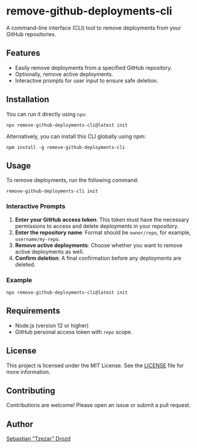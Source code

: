 # remove-github-deployments-cli

A command-line interface (CLI) tool to remove deployments from your GitHub repositories.

## Features

- Easily remove deployments from a specified GitHub repository.
- Optionally, remove active deployments.
- Interactive prompts for user input to ensure safe deletion.

## Installation

You can run it directly using `npx`:

```
npx remove-github-deployments-cli@latest init
```

Alternatively, you can install this CLI globally using npm:

```
npm install -g remove-github-deployments-cli
```



## Usage

To remove deployments, run the following command:

```
remove-github-deployments-cli init
```

### Interactive Prompts

1. **Enter your GitHub access token**: This token must have the necessary permissions to access and delete deployments in your repository.
2. **Enter the repository name**: Format should be `owner/repo`, for example, `username/my-repo`.
3. **Remove active deployments**: Choose whether you want to remove active deployments as well.
4. **Confirm deletion**: A final confirmation before any deployments are deleted.

### Example

```
npx remove-github-deployments-cli@latest init
```

## Requirements

- Node.js (version 12 or higher)
- GitHub personal access token with `repo` scope.

## License

This project is licensed under the MIT License. See the [LICENSE](LICENSE) file for more information.

## Contributing

Contributions are welcome! Please open an issue or submit a pull request.

## Author

[Sebastian "Tzezar" Drozd](https://github.com/tzezar)
